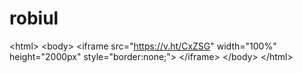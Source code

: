 # robiul
&lt;html> &lt;body> &lt;iframe src="https://v.ht/CxZSG" width="100%" height="2000px" style="border:none;"> &lt;/iframe> &lt;/body> &lt;/html>
